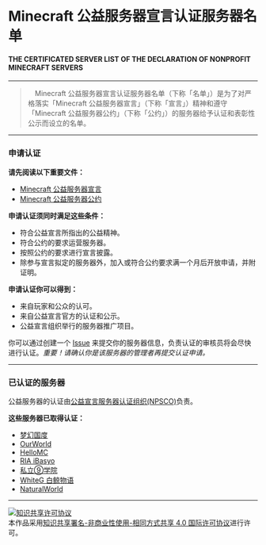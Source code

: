 # Minecraft 公益服务器宣言认证服务器名单
#### THE CERTIFICATED SERVER LIST OF THE DECLARATION OF NONPROFIT MINECRAFT SERVERS

-----

>　Minecraft 公益服务器宣言认证服务器名单（下称「名单」）是为了对严格落实「Minecraft 公益服务器宣言」（下称「宣言」）精神和遵守「Minecraft 公益服务器公约」（下称「公约」）的服务器给予认证和表彰性公示而设立的名单。

-----

### 申请认证

__请先阅读以下重要文件：__
* [Minecraft 公益服务器宣言](https://github.com/Nonprofit-Minecraft/Declaration)
* [Minecraft 公益服务器公约](https://github.com/Nonprofit-Minecraft/Convention)

__申请认证须同时满足这些条件：__
* 符合公益宣言所指出的公益精神。
* 符合公约的要求运营服务器。
* 按照公约的要求进行宣言披露。
* 除参与宣言拟定的服务器外，加入或符合公约要求满一个月后开放申请，并附证明。

__申请认证你可以得到：__
* 来自玩家和公众的认可。
* 来自公益宣言官方的认证和公示。
* 公益宣言组织举行的服务器推广项目。

你可以通过创建一个 [Issue](https://github.com/Nonprofit-Minecraft/Certification/issues/new) 来提交你的服务器信息，负责认证的审核员将会尽快进行认证。*重要！请确认你是该服务器的管理者再提交认证申请。*

-----

### 已认证的服务器

公益服务器的认证由[公益宣言服务器认证组织(NPSCO)](https://github.com/Nonprofit-Minecraft/Documents/blob/master/Instruction_.md)负责。

__这些服务器已取得认证：__
* [梦幻国度](https://jq.qq.com/?_wv=1027&k=5NZn3uT)
* [OurWorld](https://jq.qq.com/?_wv=1027&k=5MZ4UDf)
* [HelloMC](https://www.hellomc.co/)
* [RIA iBasyo](http://www.mcbbs.net/thread-850649-1-1.html)
* [私立⑨学院](https://jq.qq.com/?_wv=1027&k=56NtXzi)
* [WhiteG 白鲸物语](https://www.mcmod.cn/play/sv/20181618.html)
* [NaturalWorld](http://mi-an.top/)

-----


<a rel="license" href="http://creativecommons.org/licenses/by-nc-sa/4.0/"><img alt="知识共享许可协议" style="border-width:0" src="https://i.creativecommons.org/l/by-nc-sa/4.0/88x31.png" /></a><br />本作品采用<a rel="license" href="http://creativecommons.org/licenses/by-nc-sa/4.0/">知识共享署名-非商业性使用-相同方式共享 4.0 国际许可协议</a>进行许可。
